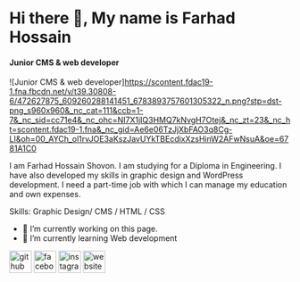 # Hi there 👋, My name is Farhad Hossain
#### Junior CMS & web developer
![Junior CMS & web developer]https://scontent.fdac19-1.fna.fbcdn.net/v/t39.30808-6/472627875_609260288141451_6783893757601305322_n.png?stp=dst-png_s960x960&_nc_cat=111&ccb=1-7&_nc_sid=cc71e4&_nc_ohc=NI7X1jIQ3HMQ7kNvgH7Otej&_nc_zt=23&_nc_ht=scontent.fdac19-1.fna&_nc_gid=Ae6e06TzJjXbFAO3q8Cg-LI&oh=00_AYCh_ol1rvJOE3aKszJavUYkTBEcdixXzsHinW2AFwNsuA&oe=6781A1C0

I am Farhad Hossain Shovon. I am studying for a Diploma in Engineering. I have also developed my skills in graphic design and WordPress development. I need a part-time job with which I can manage my education and own expenses.

Skills:  Graphic Design/ CMS / HTML / CSS

- 🔭 I’m currently working on this page. 
- 🌱 I’m currently learning Web development 


[<img src='https://cdn.jsdelivr.net/npm/simple-icons@3.0.1/icons/github.svg' alt='github' height='40'>](https://github.com/farhad226)  [<img src='https://cdn.jsdelivr.net/npm/simple-icons@3.0.1/icons/facebook.svg' alt='facebook' height='40'>](https://www.facebook.com/md.shovon.927543)  [<img src='https://cdn.jsdelivr.net/npm/simple-icons@3.0.1/icons/instagram.svg' alt='instagram' height='40'>](https://www.instagram.com/farhad.hossain000/)  [<img src='https://cdn.jsdelivr.net/npm/simple-icons@3.0.1/icons/icloud.svg' alt='website' height='40'>](https://portfolio.iftprivateltd.com)  

